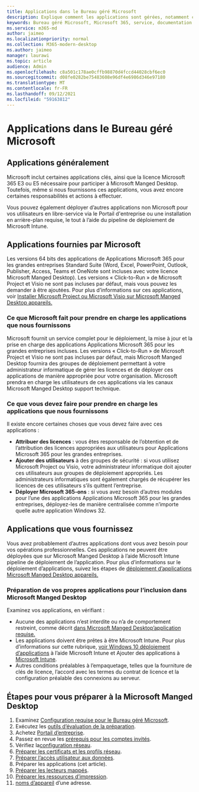 ```yaml
---
title: Applications dans le Bureau géré Microsoft
description: Explique comment les applications sont gérées, notamment comment les packager, les déployer et les prendre en charge.
keywords: Bureau géré Microsoft, Microsoft 365, service, documentation
ms.service: m365-md
author: jaimeo
ms.localizationpriority: normal
ms.collection: M365-modern-desktop
ms.author: jaimeo
manager: laurawi
ms.topic: article
audience: Admin
ms.openlocfilehash: c8a501c178ae0cffb98870d4fccd44028cbf6ec0
ms.sourcegitcommit: d08fe0282be75483608e96df4e6986d346e97180
ms.translationtype: MT
ms.contentlocale: fr-FR
ms.lasthandoff: 09/12/2021
ms.locfileid: "59163812"
---
```

# <a name="apps-in-microsoft-managed-desktop"></a>Applications dans le Bureau géré Microsoft

<!--This topic is the target for 2 "Learn more" links in the Admin Portal (aka.ms/app-overview;app-package); also target for link from Online resources (aka.ms/app-overviewmmd-app-prep) do not delete.-->

<!--Applications: supported/onboard/deployment -->
 
## <a name="apps-generally"></a>Applications généralement

Microsoft inclut certaines applications clés, ainsi que la licence Microsoft 365 E3 ou E5 nécessaire pour participer à Microsoft Manged Desktop. Toutefois, même si nous fournissons ces applications, vous avez encore certaines responsabilités et actions à effectuer.

Vous pouvez également déployer d’autres applications non Microsoft pour vos utilisateurs en libre-service via le Portail d'entreprise ou une installation en arrière-plan requise, le tout à l’aide du pipeline de déploiement de Microsoft Intune. 

## <a name="apps-provided-by-microsoft"></a>Applications fournies par Microsoft

Les versions 64 bits des applications de Applications Microsoft 365 pour les grandes entreprises Standard Suite (Word, Excel, PowerPoint, Outlook, Publisher, Access, Teams et OneNote sont incluses avec votre licence Microsoft Manged Desktop). Les versions « Click-to-Run » de Microsoft Project  et Visio ne sont pas incluses par défaut, mais vous pouvez les demander à être ajoutées. Pour plus d’informations sur ces applications, voir [Installer Microsoft Project ou Microsoft Visio sur Microsoft Manged Desktop appareils.](../get-started/project-visio.md)

### <a name="what-microsoft-does-to-support-the-apps-we-provide"></a>Ce que Microsoft fait pour prendre en charge les applications que nous fournissons

Microsoft fournit un service complet pour le déploiement, la mise à jour et la prise en charge des applications Applications Microsoft 365 pour les grandes entreprises incluses. Les versions « Click-to-Run » de  Microsoft Project et Visio ne sont pas incluses par défaut, mais Microsoft Manged Desktop fournira des groupes de déploiement permettant à votre administrateur informatique de gérer les licences et de déployer ces applications de manière appropriée pour votre organisation. Microsoft prendra en charge les utilisateurs de ces applications via les canaux Microsoft Manged Desktop support technique.

### <a name="what-you-need-to-do-to-support-the-apps-we-provide"></a>Ce que vous devez faire pour prendre en charge les applications que nous fournissons

Il existe encore certaines choses que vous devez faire avec ces applications :

- **Attribuer des licences** : vous êtes responsable de l’obtention et de l’attribution des licences appropriées aux utilisateurs pour Applications Microsoft 365 pour les grandes entreprises.
- **Ajouter des utilisateurs** à des groupes de sécurité : si vous utilisez Microsoft Project ou Visio, votre administrateur informatique doit ajouter ces utilisateurs aux groupes de déploiement appropriés. Les administrateurs informatiques sont également chargés de récupérer les licences de ces utilisateurs s’ils quittent l’entreprise.
- **Déployer Microsoft 365-ons** : si vous avez besoin d’autres modules pour l’une des applications Applications Microsoft 365 pour les grandes entreprises, déployez-les de manière centralisée comme n’importe quelle autre application Windows 32. 

## <a name="apps-you-provide"></a>Applications que vous fournissez

Vous avez probablement d’autres applications dont vous avez besoin pour vos opérations professionnelles. Ces applications ne peuvent être déployées que sur Microsoft Manged Desktop à l’aide Microsoft Intune pipeline de déploiement de l’application. Pour plus d’informations sur le déploiement d’applications, suivez les étapes de [déploiement d’applications Microsoft Manged Desktop appareils.](../get-started/deploy-apps.md)

### <a name="preparing-your-own-apps-for-inclusion-in-microsoft-managed-desktop"></a>Préparation de vos propres applications pour l’inclusion dans Microsoft Manged Desktop
Examinez vos applications, en vérifiant :

- Aucune des applications n’est interdite ou n’a de comportement restreint, comme décrit [dans Microsoft Manged Desktop’application requise.](../service-description/mmd-app-requirements.md)
- Les applications doivent être prêtes à être Microsoft Intune. Pour plus d’informations sur cette rubrique, [voir Windows 10 déploiement d’applications](/intune/apps-windows-10-app-deploy) à l’aide Microsoft Intune et Ajouter des applications à [Microsoft Intune](/intune/apps-add).
- Autres conditions préalables à l’empaquetage, telles que la fourniture de clés de licence, l’accord avec les termes du contrat de licence et la configuration préalable des connexions au serveur.

## <a name="steps-to-get-ready-for-microsoft-managed-desktop"></a>Étapes pour vous préparer à la Microsoft Manged Desktop

1. Examinez [Configuration requise pour le Bureau géré Microsoft](prerequisites.md).
2. Exécutez les [outils d’évaluation de la préparation](readiness-assessment-tool.md).
1. Achetez [Portail d’entreprise](../get-started/company-portal.md).
1. Passez en revue les [prérequis pour les comptes invités](guest-accounts.md).
1. Vérifiez la[configuration réseau](network.md).
1. [Préparer les certificats et les profils réseau](certs-wifi-lan.md).
1. [Préparer l’accès utilisateur aux données](authentication.md).
1. Préparer les applications (cet article).
1. [Préparer les lecteurs mappés](mapped-drives.md).
1. [Préparer les ressources d’impression](printing.md).
1. [noms d’appareil](address-device-names.md) d’une adresse.
